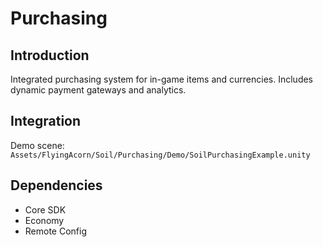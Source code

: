 # Purchasing

## Introduction

Integrated purchasing system for in-game items and currencies. Includes dynamic payment gateways and analytics.

## Integration

Demo scene: `Assets/FlyingAcorn/Soil/Purchasing/Demo/SoilPurchasingExample.unity`

## Dependencies

- Core SDK
- Economy
- Remote Config